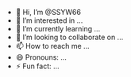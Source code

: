 - 👋 Hi, I’m @SSYW66
- 👀 I’m interested in ...
- 🌱 I’m currently learning ...
- 💞️ I’m looking to collaborate on ...
- 📫 How to reach me ...
- 😄 Pronouns: ...
- ⚡ Fun fact: ...

<!---
SSYW66/SSYW66 is a ✨ special ✨ repository because its `README.md` (this file) appears on your GitHub profile.
You can click the Preview link to take a look at your changes.
我是为了寻找苹果笔记本的触摸板驱动程序，经少数派推荐进来的。希望能够得到相关驱动程序，我的苹果笔记本是2012年15寸MacBook Pro--->
